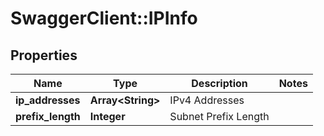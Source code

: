 # SwaggerClient::IPInfo

## Properties
Name | Type | Description | Notes
------------ | ------------- | ------------- | -------------
**ip_addresses** | **Array&lt;String&gt;** | IPv4 Addresses | 
**prefix_length** | **Integer** | Subnet Prefix Length | 


